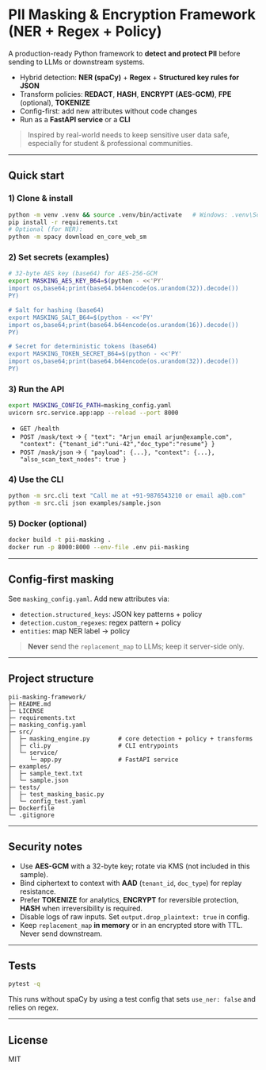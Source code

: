 
# PII Masking & Encryption Framework (NER + Regex + Policy)

A production-ready Python framework to **detect and protect PII** before sending to LLMs or downstream systems.
- Hybrid detection: **NER (spaCy)** + **Regex** + **Structured key rules for JSON**
- Transform policies: **REDACT**, **HASH**, **ENCRYPT (AES-GCM)**, **FPE** (optional), **TOKENIZE**
- Config-first: add new attributes without code changes
- Run as a **FastAPI service** or a **CLI**

> Inspired by real-world needs to keep sensitive user data safe, especially for student & professional communities.

---

## Quick start

### 1) Clone & install
```bash
python -m venv .venv && source .venv/bin/activate   # Windows: .venv\Scripts\activate
pip install -r requirements.txt
# Optional (for NER):
python -m spacy download en_core_web_sm
```

### 2) Set secrets (examples)
```bash
# 32-byte AES key (base64) for AES-256-GCM
export MASKING_AES_KEY_B64=$(python - <<'PY'
import os,base64;print(base64.b64encode(os.urandom(32)).decode())
PY)

# Salt for hashing (base64)
export MASKING_SALT_B64=$(python - <<'PY'
import os,base64;print(base64.b64encode(os.urandom(16)).decode())
PY)

# Secret for deterministic tokens (base64)
export MASKING_TOKEN_SECRET_B64=$(python - <<'PY'
import os,base64;print(base64.b64encode(os.urandom(32)).decode())
PY)
```

### 3) Run the API
```bash
export MASKING_CONFIG_PATH=masking_config.yaml
uvicorn src.service.app:app --reload --port 8000
```
- `GET /health`
- `POST /mask/text` → `{ "text": "Arjun email arjun@example.com", "context": {"tenant_id":"uni-42","doc_type":"resume"} }`
- `POST /mask/json` → `{ "payload": {...}, "context": {...}, "also_scan_text_nodes": true }`

### 4) Use the CLI
```bash
python -m src.cli text "Call me at +91-9876543210 or email a@b.com"
python -m src.cli json examples/sample.json
```

### 5) Docker (optional)
```bash
docker build -t pii-masking .
docker run -p 8000:8000 --env-file .env pii-masking
```

---

## Config-first masking

See `masking_config.yaml`. Add new attributes via:
- `detection.structured_keys`: JSON key patterns + policy
- `detection.custom_regexes`: regex pattern + policy
- `entities`: map NER label → policy

> **Never** send the `replacement_map` to LLMs; keep it server-side only.

---

## Project structure

```
pii-masking-framework/
├─ README.md
├─ LICENSE
├─ requirements.txt
├─ masking_config.yaml
├─ src/
│  ├─ masking_engine.py        # core detection + policy + transforms
│  ├─ cli.py                   # CLI entrypoints
│  └─ service/
│     └─ app.py                # FastAPI service
├─ examples/
│  ├─ sample_text.txt
│  └─ sample.json
├─ tests/
│  ├─ test_masking_basic.py
│  └─ config_test.yaml
├─ Dockerfile
└─ .gitignore
```

---

## Security notes

- Use **AES-GCM** with a 32-byte key; rotate via KMS (not included in this sample).
- Bind ciphertext to context with **AAD** (`tenant_id`, `doc_type`) for replay resistance.
- Prefer **TOKENIZE** for analytics, **ENCRYPT** for reversible protection, **HASH** when irreversibility is required.
- Disable logs of raw inputs. Set `output.drop_plaintext: true` in config.
- Keep `replacement_map` **in memory** or in an encrypted store with TTL. Never send downstream.

---

## Tests

```bash
pytest -q
```

This runs without spaCy by using a test config that sets `use_ner: false` and relies on regex.

---

## License

MIT

